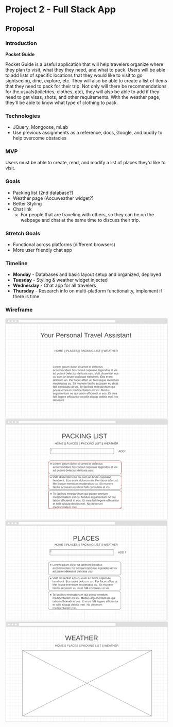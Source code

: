 # Project 2 - Full Stack App

## Proposal

### Introduction

**Pocket Guide**

Pocket Guide is a useful application that will help travelers organize where they plan to visit, what they they need, and what to pack. Users will be able to add lists of specific locations that they would like to visit to go sightseeing, dine, explore, etc. They will also be able to create a list of items that they need to pack for their trip. Not only will there be recommendations for the usuals(toiletries, clothes, etc), they will also be able to add if they need to get visas, shots, and other requirements. With the weather page, they'll be able to know what type of clothing to pack.

### Technologies

* JQuery, Mongoose, mLab
* Use previous assignments as a reference, docs, Google, and buddy to help overcome obstacles

### MVP

Users must be able to create, read, and modify a list of places they'd like to visit.

### Goals

* Packing list (2nd database?)
* Weather page (Accuweather widget?)
* Better Styling
* Chat link
  - For people that are traveling with others, so they can be on the webpage and chat at the same time to discuss their trip.

### Stretch Goals
* Functional across platforms (different browsers)
* More user friendly chat app

### Timeline
* **Monday** - Databases and basic layout setup and organized, deployed
* **Tuesday** - Styling & weather widget injected
* **Wednesday** - Chat app for all travelers
* **Thursday** - Research info on multi-platform functionality, implement if there is time

### Wireframe
![Wireframe](wireframe/homepage.png)
![Wireframe](wireframe/packing.png)
![Wireframe](wireframe/places.png)
![Wireframe](wireframe/weather.png)
